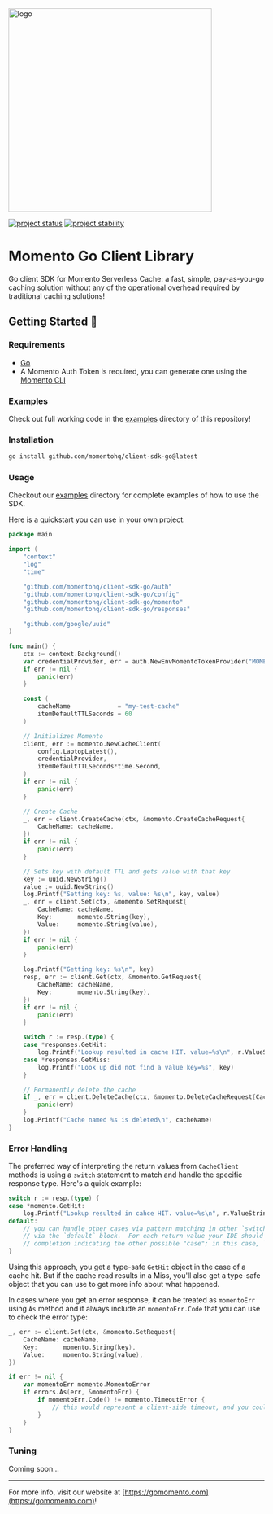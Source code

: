 <head>
  <meta name="Momento Go Client Library Documentation" content="Go client software development kit for Momento Serverless Cache">
</head>
<img src="https://docs.momentohq.com/img/logo.svg" alt="logo" width="400"/>

[![project status](https://momentohq.github.io/standards-and-practices/badges/project-status-official.svg)](https://github.com/momentohq/standards-and-practices/blob/main/docs/momento-on-github.md)
[![project stability](https://momentohq.github.io/standards-and-practices/badges/project-stability-stable.svg)](https://github.com/momentohq/standards-and-practices/blob/main/docs/momento-on-github.md) 

# Momento Go Client Library


Go client SDK for Momento Serverless Cache: a fast, simple, pay-as-you-go caching solution without
any of the operational overhead required by traditional caching solutions!



## Getting Started :running:

### Requirements

- [Go](https://go.dev/dl/)
- A Momento Auth Token is required, you can generate one using
  the [Momento CLI](https://github.com/momentohq/momento-cli)

### Examples

Check out full working code in the [examples](./examples/README.md) directory of this repository!

### Installation

```bash
go install github.com/momentohq/client-sdk-go@latest
```

### Usage

Checkout our [examples](./examples/README.md) directory for complete examples of how to use the SDK.

Here is a quickstart you can use in your own project:

```go
package main

import (
	"context"
	"log"
	"time"

	"github.com/momentohq/client-sdk-go/auth"
	"github.com/momentohq/client-sdk-go/config"
	"github.com/momentohq/client-sdk-go/momento"
	"github.com/momentohq/client-sdk-go/responses"

	"github.com/google/uuid"
)

func main() {
	ctx := context.Background()
	var credentialProvider, err = auth.NewEnvMomentoTokenProvider("MOMENTO_AUTH_TOKEN")
	if err != nil {
		panic(err)
	}

	const (
		cacheName             = "my-test-cache"
		itemDefaultTTLSeconds = 60
	)

	// Initializes Momento
	client, err := momento.NewCacheClient(
		config.LaptopLatest(),
		credentialProvider,
		itemDefaultTTLSeconds*time.Second,
	)
	if err != nil {
		panic(err)
	}

	// Create Cache
	_, err = client.CreateCache(ctx, &momento.CreateCacheRequest{
		CacheName: cacheName,
	})
	if err != nil {
		panic(err)
	}

	// Sets key with default TTL and gets value with that key
	key := uuid.NewString()
	value := uuid.NewString()
	log.Printf("Setting key: %s, value: %s\n", key, value)
	_, err = client.Set(ctx, &momento.SetRequest{
		CacheName: cacheName,
		Key:       momento.String(key),
		Value:     momento.String(value),
	})
	if err != nil {
		panic(err)
	}

	log.Printf("Getting key: %s\n", key)
	resp, err := client.Get(ctx, &momento.GetRequest{
		CacheName: cacheName,
		Key:       momento.String(key),
	})
	if err != nil {
		panic(err)
	}

	switch r := resp.(type) {
	case *responses.GetHit:
		log.Printf("Lookup resulted in cache HIT. value=%s\n", r.ValueString())
	case *responses.GetMiss:
		log.Printf("Look up did not find a value key=%s", key)
	}

	// Permanently delete the cache
	if _, err = client.DeleteCache(ctx, &momento.DeleteCacheRequest{CacheName: cacheName}); err != nil {
		panic(err)
	}
	log.Printf("Cache named %s is deleted\n", cacheName)
}

```

### Error Handling

The preferred way of interpreting the return values from `CacheClient` methods is using a `switch` statement to match and handle the specific response type. 
Here's a quick example:

```go
switch r := resp.(type) {
case *momento.GetHit:
    log.Printf("Lookup resulted in cahce HIT. value=%s\n", r.ValueString())
default: 
    // you can handle other cases via pattern matching in other `switch case`, or a default case
    // via the `default` block.  For each return value your IDE should be able to give you code 
    // completion indicating the other possible "case"; in this case, `momento.GetMiss`.
}
```

Using this approach, you get a type-safe `GetHit` object in the case of a cache hit. 
But if the cache read results in a Miss, you'll also get a type-safe object that you can use to get more info about what happened.

In cases where you get an error response, it can be treated as `momentoErr` using `As` method and it always include an `momentoErr.Code` that you can use to check the error type:

```go
_, err := client.Set(ctx, &momento.SetRequest{
    CacheName: cacheName,
    Key:       momento.String(key),
    Value:     momento.String(value),
})

if err != nil {
    var momentoErr momento.MomentoError
    if errors.As(err, &momentoErr) {
        if momentoErr.Code() != momento.TimeoutError {
            // this would represent a client-side timeout, and you could fall back to your original data source
        }
    }
}
```

### Tuning

Coming soon...

----------------------------------------------------------------------------------------
For more info, visit our website at [https://gomomento.com](https://gomomento.com)!
